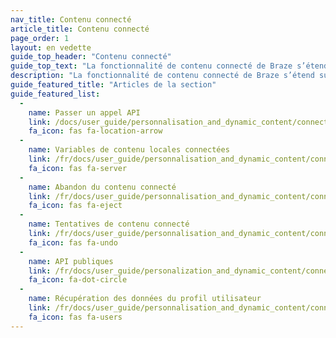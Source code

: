 ```yaml
---
nav_title: Contenu connecté
article_title: Contenu connecté
page_order: 1
layout: en vedette
guide_top_header: "Contenu connecté"
guide_top_text: "La fonctionnalité de contenu connecté de Braze s’étend sur la personnalisation du marketing afin d’accroître l’engagement des clients et les conversions. Cette fonction vous permet d'insérer toutes les informations accessibles via l'API directement dans les messages que vous envoyez aux utilisateurs. Le contenu connecté permet d'extraire du contenu soit directement de votre serveur web, soit à partir d'API accessibles au public. Vous pouvez également utiliser nos capacités de contenu connecté avec nos partenaires technologiques, comme <b><a href='/docs/partners/data_augmentation/contextual_location/accuweather/'>AccuWeather</a></b> et <b><a href='/docs/partners/channel_extensions/localization/transifex/'>Transifex</a></b>!<br><br>En plus des articles listés ci-dessous, Nous vous recommandons également de consulter notre cours <b><a href='https://lab.braze.com/connected-content'>Contenu Connecté</a></b> LAB."
description: "La fonctionnalité de contenu connecté de Braze s’étend sur la personnalisation du marketing afin d’accroître l’engagement des clients et les conversions. Cette fonction vous permet d'insérer toutes les informations accessibles via l'API directement dans les messages que vous envoyez aux utilisateurs."
guide_featured_title: "Articles de la section"
guide_featured_list:
  - 
    name: Passer un appel API
    link: /docs/user_guide/personnalisation_and_dynamic_content/connected_content/making_an_api_call/
    fa_icon: fas fa-location-arrow
  - 
    name: Variables de contenu locales connectées
    link: /fr/docs/user_guide/personnalisation_and_dynamic_content/connected_content/local_connected_content_variables/
    fa_icon: fas fa-server
  - 
    name: Abandon du contenu connecté
    link: /fr/docs/user_guide/personnalisation_and_dynamic_content/connected_content/aborting_connected_connected_content/
    fa_icon: fas fa-eject
  - 
    name: Tentatives de contenu connecté
    link: /fr/docs/user_guide/personnalisation_and_dynamic_content/connected_content/connected_content_retries/
    fa_icon: fas fa-undo
  - 
    name: API publiques
    link: /fr/docs/user_guide/personalization_and_dynamic_content/connected_content/public_apis/
    fa_icon: fa-dot-circle
  - 
    name: Récupération des données du profil utilisateur
    link: /fr/docs/user_guide/personnalisation_and_dynamic_content/connected_content/user_profile_fields_connected_content/
    fa_icon: fas fa-users
---
```


<br><br>
